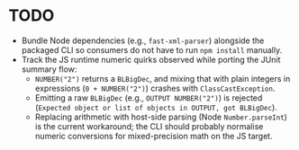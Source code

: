 # TODO

- Bundle Node dependencies (e.g., `fast-xml-parser`) alongside the packaged CLI so consumers do not have to run `npm install` manually.
- Track the JS runtime numeric quirks observed while porting the JUnit summary flow:
  - `NUMBER("2")` returns a `BLBigDec`, and mixing that with plain integers in expressions (`0 + NUMBER("2")`) crashes with `ClassCastException`.
  - Emitting a raw `BLBigDec` (e.g., `OUTPUT NUMBER("2")`) is rejected (`Expected object or list of objects in OUTPUT, got BLBigDec`).
  - Replacing arithmetic with host-side parsing (Node `Number.parseInt`) is the current workaround; the CLI should probably normalise numeric conversions for mixed-precision math on the JS target.
